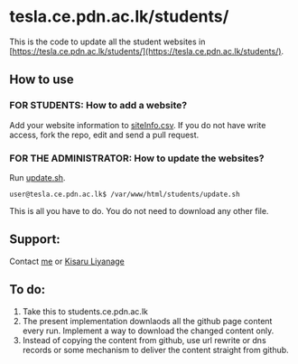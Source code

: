 # tesla.ce.pdn.ac.lk/students/

This is the code to update all the student websites in [https://tesla.ce.pdn.ac.lk/students/](https://tesla.ce.pdn.ac.lk/students/).

## How to use

### FOR STUDENTS: How to add a website?

Add your website information to [siteInfo.csv](https://github.com/cepdnaclk/cepdnaclk.github.io/blob/master/students/siteInfo.csv). If you do not have write access, fork the repo, edit and send a pull request.

### FOR THE ADMINISTRATOR: How to update the websites? 

Run [update.sh](https://github.com/cepdnaclk/cepdnaclk.github.io/blob/master/students/update.sh).
<pre><code>user@tesla.ce.pdn.ac.lk$ /var/www/html/students/update.sh
</pre></code>
This is all you have to do. You do not need to download any other file.

## Support:
Contact [me](https://gihan.me/contact) or [Kisaru Liyanage](mailto:kisarul@eng.pdn.ac.lk)

## To do:
1. Take this to students.ce.pdn.ac.lk
2. The present implementation downlaods all the github page content every run. Implement a way to download the changed content only.
3. Instead of copying the content from github, use url rewrite or dns records or some mechanism to deliver the content straight from github.

